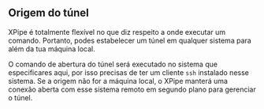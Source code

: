 ## Origem do túnel

XPipe é totalmente flexível no que diz respeito a onde executar um comando.
Portanto, podes estabelecer um túnel em qualquer sistema para além da tua máquina local.

O comando de abertura do túnel será executado no sistema que especificares aqui, por isso precisas de ter um cliente `ssh` instalado nesse sistema.
Se a origem não for a máquina local, o XPipe manterá uma conexão aberta com esse sistema remoto em segundo plano para gerenciar o túnel.